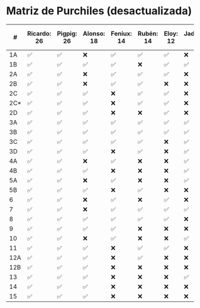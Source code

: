 # Matriz de Purchiles (desactualizada)

| # |Ricardo: 26|Pigpig: 26|Alonso: 18|Feniux: 14|Rubén: 14|Eloy: 12|Jadelmo: 11|Juampe: 10|Guille: 9|Mercedes: 7|Ale: 6|David: 6|Sergi: 5|Zapi: 4|Alba: 4|Claudio: 3|Álvaro: 3|María: 3|Moreno: 2|Gloria: 2|Dani: 2|Juan: 2|C. Javier: 2|Ángela: 2|Marta: 1|Óscar: 1|Lyn: 1|Tetra: 1|Carmencita: 1|Helena: 1|Coco: 1|Carolina: 1|Bracero: 1|Vannia: 1|
|-	|-					|-				 |-					|-				 |-				 |-				|-					|-				|-				|-					|-		 |-				|-			 |-			 |-			 |-					|-				|-			 |-				 |-				 |-			 |-			 |-						|-				|-			 |-				|-		 |-				|-						|-				|-			|-					|-				 |-				 |
|1A	|✅				|✅			 |❌				|✅			 |✅			 |✅			|❌				|✅			|❌			|✅				|❌	 |❌			|❌		 |❌		 |❌		 |❌				|❌			|❌		 |❌			 |❌			 |❌		 |❌		 |❌					|❌			|✅		 |❌			|❌	 |❌			|❌					|❌			|❌		|❌				|❌			 |❌			 |
|1B	|✅				|✅			 |✅				|✅			 |❌			 |✅			|✅				|❌			|❌			|❌				|❌	 |❌			|❌		 |❌		 |❌		 |❌				|❌			|❌		 |❌			 |✅			 |❌		 |❌		 |❌					|❌			|❌		 |❌			|❌	 |❌			|❌					|❌			|❌		|❌				|❌			 |❌			 |
|2A	|✅				|✅			 |❌				|✅			 |✅			 |✅			|❌				|✅			|❌			|✅				|✅	 |❌			|❌		 |❌		 |❌		 |❌				|❌			|❌		 |❌			 |❌			 |❌		 |❌		 |❌					|❌			|❌		 |❌			|✅	 |❌			|❌					|❌			|❌		|❌				|❌			 |❌			 |
|2B	|✅				|✅			 |❌				|✅			 |✅			 |❌			|❌				|✅			|❌			|✅				|✅	 |❌			|❌		 |❌		 |❌		 |❌				|❌			|❌		 |❌			 |❌			 |❌		 |❌		 |❌					|❌			|❌		 |✅			|❌	 |❌			|❌					|❌			|❌		|❌				|❌			 |❌			 |
|2C	|✅				|✅			 |✅				|❌			 |✅			 |✅			|❌				|❌			|❌			|✅				|✅	 |✅			|❌		 |❌		 |❌		 |✅				|❌			|❌		 |❌			 |❌			 |❌		 |❌		 |❌					|❌			|❌		 |❌			|❌	 |❌			|❌					|❌			|❌		|❌				|❌			 |❌			 |
|2C*|✅				|✅			 |✅				|❌			 |✅			 |✅			|❌				|✅			|❌			|❌				|❌	 |✅			|❌		 |✅		 |❌		 |✅				|✅			|❌		 |❌			 |❌			 |❌		 |❌		 |❌					|❌			|❌		 |❌			|❌	 |❌			|❌					|❌			|❌		|❌				|❌			 |❌			 |
|2D	|✅				|✅			 |✅				|❌			 |❌			 |✅			|❌				|❌			|✅			|❌				|❌	 |✅			|❌		 |❌		 |✅		 |✅				|✅			|❌		 |❌			 |❌			 |❌		 |❌		 |❌					|❌			|❌		 |❌			|❌	 |❌			|❌					|❌			|❌		|❌				|❌			 |❌			 |
|3A	|✅				|✅			 |✅				|✅			 |✅			 |✅			|✅				|✅			|✅			|❌				|❌	 |❌			|❌		 |❌		 |❌		 |❌				|❌			|❌		 |❌			 |❌			 |❌		 |✅		 |✅					|❌			|❌		 |❌			|❌	 |❌			|❌					|❌			|❌		|❌				|❌			 |❌			 |
|3B	|✅				|✅			 |✅				|✅			 |✅			 |✅			|✅				|✅			|✅			|❌				|❌	 |❌			|❌		 |❌		 |❌		 |❌				|❌			|❌		 |❌			 |❌			 |❌		 |❌		 |✅					|❌			|❌		 |❌			|❌	 |❌			|❌					|❌			|❌		|❌				|❌			 |❌			 |
|3C	|✅				|✅			 |✅				|✅			 |✅			 |❌			|✅				|✅			|❌			|❌				|❌	 |❌			|❌		 |❌		 |❌		 |❌				|❌			|❌		 |✅			 |❌			 |❌		 |❌		 |❌					|❌			|❌		 |❌			|❌	 |❌			|❌					|❌			|❌		|❌				|❌			 |❌			 |
|3D	|✅				|✅			 |✅				|❌			 |✅			 |❌			|✅				|✅			|❌			|❌				|❌	 |❌			|✅		 |❌		 |❌		 |❌				|❌			|❌		 |❌			 |❌			 |❌		 |❌		 |❌					|❌			|❌		 |❌			|❌	 |❌			|❌					|❌			|❌		|❌				|❌			 |❌			 |
|4A	|✅				|✅			 |❌				|✅			 |❌			 |❌			|✅				|❌			|❌			|❌				|❌	 |❌			|❌		 |❌		 |❌		 |❌				|❌			|❌		 |❌			 |❌			 |❌		 |❌		 |❌					|❌			|❌		 |❌			|❌	 |❌			|❌					|❌			|❌		|❌				|❌			 |❌			 |
|4B	|✅				|✅			 |✅				|❌			 |❌			 |❌			|✅				|❌			|❌			|❌				|❌	 |❌			|❌		 |❌		 |❌		 |❌				|❌			|❌		 |❌			 |❌			 |❌		 |❌		 |❌					|❌			|❌		 |❌			|❌	 |❌			|❌					|❌			|❌		|❌				|❌			 |❌			 |
|5A	|✅				|✅			 |❌				|✅			 |❌			 |❌			|✅				|❌			|❌			|❌				|❌	 |❌			|❌		 |❌		 |❌		 |❌				|❌			|❌		 |❌			 |❌			 |❌		 |❌		 |❌					|❌			|❌		 |❌			|❌	 |❌			|❌					|❌			|❌		|❌				|❌			 |❌			 |
|5B	|✅				|✅			 |✅				|❌			 |✅			 |❌			|❌				|❌			|❌			|❌				|❌	 |❌			|✅		 |❌		 |❌		 |❌				|❌			|❌		 |❌			 |❌			 |❌		 |❌		 |❌					|❌			|❌		 |❌			|❌	 |❌			|❌					|❌			|❌		|❌				|❌			 |❌			 |
|6	|✅				|✅			 |❌				|✅			 |❌			 |✅			|❌				|✅			|❌			|✅				|✅	 |❌			|❌		 |❌		 |❌		 |❌				|❌			|❌		 |❌			 |❌			 |❌		 |❌		 |❌					|❌			|❌		 |❌			|❌	 |❌			|❌					|❌			|❌		|❌				|❌			 |❌			 |
|7	|✅				|✅			 |❌				|✅			 |✅			 |✅			|✅				|✅			|✅			|✅				|✅	 |❌			|❌		 |❌		 |❌		 |❌				|❌			|✅		 |❌			 |✅			 |❌		 |❌		 |❌					|❌			|❌		 |❌			|❌	 |❌			|✅					|❌			|✅		|✅				|❌			 |❌			 |
|8	|✅				|✅			 |✅				|✅			 |✅			 |✅			|❌				|❌			|❌			|❌				|❌	 |❌			|❌		 |❌		 |❌		 |❌				|❌			|❌		 |❌			 |❌			 |❌		 |❌		 |❌					|❌			|❌		 |❌			|❌	 |❌			|❌					|❌			|❌		|❌				|❌			 |❌			 |
|9	|✅				|✅			 |✅				|✅			 |❌			 |❌			|❌				|❌			|✅			|❌				|❌	 |❌			|❌		 |❌		 |❌		 |❌				|❌			|❌		 |❌			 |❌			 |❌		 |❌		 |❌					|❌			|❌		 |❌			|❌	 |❌			|❌					|❌			|❌		|❌				|❌			 |❌			 |
|10	|✅				|✅			 |❌				|✅			 |❌			 |❌			|✅				|❌			|✅			|❌				|❌	 |❌			|❌		 |❌		 |❌		 |❌				|❌			|❌		 |❌			 |❌			 |❌		 |❌		 |❌					|❌			|❌		 |❌			|❌	 |❌			|❌					|❌			|❌		|❌				|❌			 |❌			 |
|11	|✅				|✅			 |✅				|❌			 |✅			 |✅			|❌				|❌			|❌			|✅				|✅	 |❌			|✅		 |❌		 |❌		 |❌				|✅			|❌		 |❌			 |❌			 |❌		 |❌		 |❌					|❌			|❌		 |❌			|❌	 |❌			|❌					|❌			|❌		|❌				|❌			 |❌			 |
|12A|✅				|✅			 |✅				|❌			 |✅			 |❌			|❌				|❌			|❌			|❌				|❌	 |✅			|✅		 |✅		 |❌		 |❌				|❌			|✅		 |✅			 |❌			 |❌		 |❌		 |❌					|❌			|❌		 |❌			|❌	 |✅			|❌					|❌			|❌		|❌				|❌			 |❌			 |
|12B|✅				|✅			 |✅				|❌			 |❌			 |❌			|❌				|❌			|✅			|❌				|❌	 |✅			|❌		 |✅		 |✅		 |❌				|❌			|✅		 |❌			 |❌			 |✅		 |✅		 |❌					|✅			|❌		 |❌			|❌	 |❌			|❌					|✅			|❌		|❌				|✅			 |❌			 |
|13	|✅				|✅			 |✅				|❌			 |❌			 |❌			|✅				|❌			|✅			|❌				|❌	 |✅			|✅		 |✅		 |❌		 |❌				|❌			|❌		 |❌			 |❌			 |✅		 |❌		 |❌					|❌			|❌		 |❌			|❌	 |❌			|❌					|❌			|❌		|❌				|❌			 |❌			 |
|14	|✅				|✅			 |✅				|❌			 |❌			 |❌			|❌				|❌			|❌			|❌				|❌	 |❌			|❌		 |❌		 |✅		 |❌				|❌			|❌		 |❌			 |❌			 |❌		 |❌		 |❌					|✅			|❌		 |❌			|❌	 |❌			|❌					|❌			|❌		|❌				|❌			 |❌			 |
|15	|✅				|✅			 |✅				|❌			 |❌			 |❌			|❌				|❌			|✅			|❌				|❌	 |❌			|❌		 |❌		 |✅		 |❌				|❌			|❌		 |❌			 |❌			 |❌		 |❌		 |❌					|❌			|❌		 |❌			|❌	 |❌			|❌					|❌			|❌		|❌				|❌			 |✅			 |
